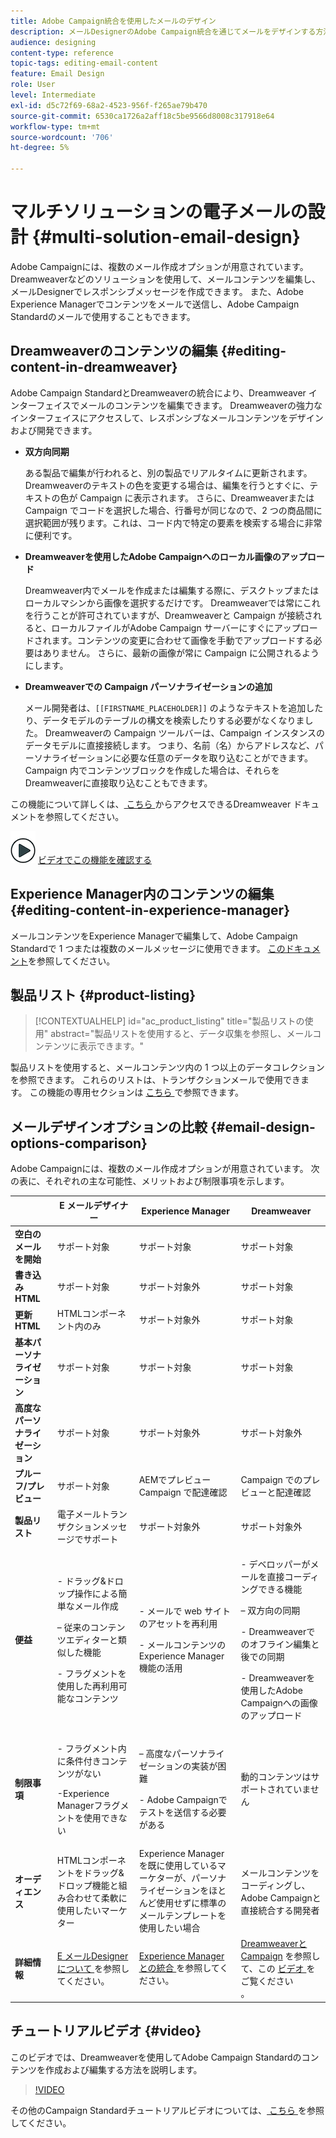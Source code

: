 ```yaml
---
title: Adobe Campaign統合を使用したメールのデザイン
description: メールDesignerのAdobe Campaign統合を通じてメールをデザインする方法について説明します。
audience: designing
content-type: reference
topic-tags: editing-email-content
feature: Email Design
role: User
level: Intermediate
exl-id: d5c72f69-68a2-4523-956f-f265ae79b470
source-git-commit: 6530ca1726a2aff18c5be9566d8008c317918e64
workflow-type: tm+mt
source-wordcount: '706'
ht-degree: 5%

---
```


# マルチソリューションの電子メールの設計 {#multi-solution-email-design}

Adobe Campaignには、複数のメール作成オプションが用意されています。 Dreamweaverなどのソリューションを使用して、メールコンテンツを編集し、メールDesignerでレスポンシブメッセージを作成できます。 また、Adobe Experience Managerでコンテンツをメールで送信し、Adobe Campaign Standardのメールで使用することもできます。

## Dreamweaverのコンテンツの編集 {#editing-content-in-dreamweaver}

Adobe Campaign StandardとDreamweaverの統合により、Dreamweaver インターフェイスでメールのコンテンツを編集できます。 Dreamweaverの強力なインターフェイスにアクセスして、レスポンシブなメールコンテンツをデザインおよび開発できます。

* **双方向同期**

  ある製品で編集が行われると、別の製品でリアルタイムに更新されます。 Dreamweaverのテキストの色を変更する場合は、編集を行うとすぐに、テキストの色が Campaign に表示されます。 さらに、Dreamweaverまたは Campaign でコードを選択した場合、行番号が同じなので、2 つの商品間に選択範囲が残ります。これは、コード内で特定の要素を検索する場合に非常に便利です。

* **Dreamweaverを使用したAdobe Campaignへのローカル画像のアップロード**

  Dreamweaver内でメールを作成または編集する際に、デスクトップまたはローカルマシンから画像を選択するだけです。 Dreamweaverでは常にこれを行うことが許可されていますが、Dreamweaverと Campaign が接続されると、ローカルファイルがAdobe Campaign サーバーにすぐにアップロードされます。コンテンツの変更に合わせて画像を手動でアップロードする必要はありません。 さらに、最新の画像が常に Campaign に公開されるようにします。

* **Dreamweaverでの Campaign パーソナライゼーションの追加**

  メール開発者は、`[[FIRSTNAME_PLACEHOLDER]]` のようなテキストを追加したり、データモデルのテーブルの構文を検索したりする必要がなくなりました。 Dreamweaverの Campaign ツールバーは、Campaign インスタンスのデータモデルに直接接続します。 つまり、名前（名）からアドレスなど、パーソナライゼーションに必要な任意のデータを取り込むことができます。 Campaign 内でコンテンツブロックを作成した場合は、それらをDreamweaverに直接取り込むこともできます。

この機能について詳しくは、[ こちら ](https://helpx.adobe.com/jp/dreamweaver/using/working-with-dreamweaver-and-campaign.html) からアクセスできるDreamweaver ドキュメントを参照してください。

![](assets/do-not-localize/how-to-video.png) [ビデオでこの機能を確認する](#video)

## Experience Manager内のコンテンツの編集 {#editing-content-in-experience-manager}

メールコンテンツをExperience Managerで編集して、Adobe Campaign Standardで 1 つまたは複数のメールメッセージに使用できます。 [このドキュメント](../../integrating/using/integrating-with-experience-manager.md)を参照してください。

## 製品リスト {#product-listing}

>[!CONTEXTUALHELP]
>id="ac_product_listing"
>title="製品リストの使用"
>abstract="製品リストを使用すると、データ収集を参照し、メールコンテンツに表示できます。"

製品リストを使用すると、メールコンテンツ内の 1 つ以上のデータコレクションを参照できます。 これらのリストは、トランザクションメールで使用できます。 この機能の専用セクションは [ こちら ](../../designing/using/using-product-listings.md) で参照できます。

## メールデザインオプションの比較 {#email-design-options-comparison}

Adobe Campaignには、複数のメール作成オプションが用意されています。 次の表に、それぞれの主な可能性、メリットおよび制限事項を示します。

<table> 
 <thead> 
  <tr> 
   <th> </th> 
   <th> E メールデザイナー<br /> </th> 
   <th> Experience Manager<br /> </th> 
   <th> Dreamweaver<br /> </th> 
  </tr> 
 </thead> 
 <tbody> 
  <tr> 
   <td> <strong> 空白のメールを開始 </strong><br /> </td> 
   <td> サポート対象 <br /> </td> 
   <td> サポート対象 <br /> </td> 
   <td> サポート対象 <br /> </td> 
  </tr> 
  <tr> 
   <td> <strong> 書き込みHTML</strong><br /> </td> 
   <td> サポート対象 <br /> </td> 
   <td> サポート対象外 <br /> </td> 
   <td> サポート対象 <br /> </td> 
  </tr> 
  <tr> 
   <td> <strong> 更新HTML</strong><br /> </td> 
   <td> HTMLコンポーネント内のみ <br /> </td> 
   <td> サポート対象外 <br /> </td> 
   <td> サポート対象 <br /> </td> 
  </tr> 
  <tr> 
   <td> <strong> 基本パーソナライゼーション </strong><br /> </td> 
   <td> サポート対象 <br /> </td> 
   <td> サポート対象 <br /> </td> 
   <td> サポート対象 <br /> </td> 
  </tr> 
  <tr> 
   <td> <strong> 高度なパーソナライゼーション </strong><br /> </td> 
   <td> サポート対象 <br /> </td> 
   <td> サポート対象外 <br /> </td> 
   <td> サポート対象外 <br /> </td> 
  </tr> 
  <tr> 
   <td> <strong> プルーフ/プレビュー </strong><br /> </td> 
   <td> サポート対象 <br /> </td> 
   <td> AEMでプレビュー <br /> Campaign で配達確認 <br /> </td> 
   <td> Campaign でのプレビューと配達確認 <br /> </td> 
  </tr> 
  <tr> 
   <td> <strong> 製品リスト </strong><br /> </td> 
   <td> 電子メールトランザクションメッセージでサポート <br /> </td> 
   <td> サポート対象外 <br /> </td> 
   <td> サポート対象外 <br /> </td> 
  </tr> 
  <tr> 
   <td> <strong> 便益 </strong><br /> </td> 
   <td> 
     <p>- ドラッグ&amp;ドロップ操作による簡単なメール作成</p>
     <p> – 従来のコンテンツエディターと類似した機能</p>
     <p>- フラグメントを使用した再利用可能なコンテンツ</p>
  </td> 
   <td> 
     <p>- メールで web サイトのアセットを再利用</p>
     <p>- メールコンテンツのExperience Manager機能の活用</p>
    </td> 
   <td> 
    <p>- デベロッパーがメールを直接コーディングできる機能</p>
    <p> – 双方向の同期</p>
    <p>- Dreamweaverでのオフライン編集と後での同期</p>
    <p>- Dreamweaverを使用したAdobe Campaignへの画像のアップロード</p>
  </td> 
  </tr> 
  <tr> 
   <td> <strong>制限事項</strong><br /> </td> 
   <td> 
     <p>- フラグメント内に条件付きコンテンツがない</p>
     <p>-Experience Managerフラグメントを使用できない</p>
  </td> 
   <td> 
     <p> – 高度なパーソナライゼーションの実装が困難</p>
     <p>- Adobe Campaignでテストを送信する必要がある</p>
  </td> 
   <td> 動的コンテンツはサポートされていません <br /> </td> 
  </tr> 
  <tr> 
   <td> <strong>オーディエンス</strong><br /> </td> 
   <td> HTMLコンポーネントをドラッグ&amp;ドロップ機能と組み合わせて柔軟に使用したいマーケター <br /> </td> 
   <td> Experience Managerを既に使用しているマーケターが、パーソナライゼーションをほとんど使用せずに標準のメールテンプレートを使用したい場合 <br /> </td> 
   <td> メールコンテンツをコーディングし、Adobe Campaignと直接統合する開発者 <br /> </td> 
  </tr> 
  <tr> 
   <td> <strong> 詳細情報 </strong><br /> </td> 
   <td> <a href="../../designing/using/designing-content-in-adobe-campaign.md">E メールDesignerについて </a> を参照してください。<br /> </td> 
   <td> <a href="../../integrating/using/integrating-with-experience-manager.md">Experience Managerとの統合 </a> を参照してください。<br /> </td> 
   <td> <a href="https://helpx.adobe.com/jp/dreamweaver/using/working-with-dreamweaver-and-campaign.html">Dreamweaverと Campaign</a> を参照して、この <a href="#video"> ビデオ </a> をご覧ください <br />。 </td> 
  </tr> 
 </tbody> 
</table>

## チュートリアルビデオ {#video}

このビデオでは、Dreamweaverを使用してAdobe Campaign Standardのコンテンツを作成および編集する方法を説明します。

>[!VIDEO](https://video.tv.adobe.com/v/23121?quality=12&captions=eng)

その他のCampaign Standardチュートリアルビデオについては、[ こちら ](https://experienceleague.adobe.com/docs/campaign-standard-learn/tutorials/overview.html?lang=ja) を参照してください。
